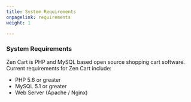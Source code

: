 ```yaml
---
title: System Requirements
onpagelink: requirements
weight: 1

---
```


### **System Requirements**

Zen Cart is PHP and MySQL based open source shopping cart software. Current requirements for Zen Cart include:

- PHP 5.6 or greater
- MySQL 5.1 or greater
- Web Server (Apache / Nginx)
 